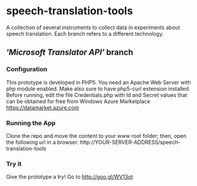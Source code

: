 speech-translation-tools
========================

A collection of several instruments to collect data in experiments about speech translation. Each branch refers to a different technology.

## *'Microsoft Translator API'* branch

### Configuration
This prototype is developed in PHP5. You need an Apache Web Server with php module enabled. Make also sure to have php5-curl extension installed.
Before running, edit the file Credentials.php with Id and Secret values that can be obtained for free from Windows Azure Marketplace https://datamarket.azure.com

### Running the App
Clone the repo and move the content to your www root folder; then, open the following url in a browser: http://YOUR-SERVER-ADDRESS/speech-translation-tools 

### Try it
Give the prototype a try! Go to http://goo.gl/WV13ot

